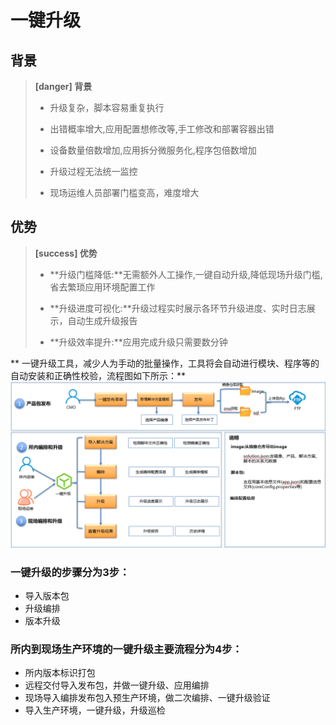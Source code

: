 # 一键升级

## 背景

> **\[danger\] 背景**
>
> * 升级复杂，脚本容易重复执行
>
> * 出错概率增大,应用配置想修改等,手工修改和部署容器出错
>
> * 设备数量倍数增加,应用拆分微服务化,程序包倍数增加
>
> * 升级过程无法统一监控
>
> * 现场运维人员部署门槛变高，难度增大

## 优势

> **\[success\] 优势**
>
> * **升级门槛降低:**无需额外人工操作,一键自动升级,降低现场升级门槛,省去繁琐应用环境配置工作
>
> * **升级进度可视化:**升级过程实时展示各环节升级进度、实时日志展示，自动生成升级报告
>
> * **升级效率提升:**应用完成升级只需要数分钟

** 一键升级工具，减少人为手动的批量操作，工具将会自动进行模块、程序等的自动安装和正确性校验，流程图如下所示：**
![](/yi-jian-sheng-ji/yi-jian-sheng-ji-liu-cheng.png)
### 一键升级的步骤分为3步：
* 导入版本包
* 升级编排
* 版本升级

### 所内到现场生产环境的一键升级主要流程分为4步：

* 所内版本标识打包
* 远程交付导入发布包，并做一键升级、应用编排
* 现场导入编排发布包入预生产环境，做二次编排、一键升级验证
* 导入生产环境，一键升级，升级巡检



